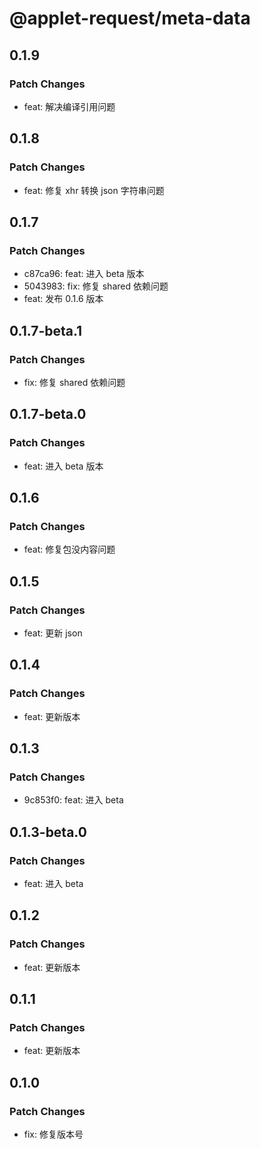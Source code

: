 # @applet-request/meta-data

## 0.1.9

### Patch Changes

- feat: 解决编译引用问题

## 0.1.8

### Patch Changes

- feat: 修复 xhr 转换 json 字符串问题

## 0.1.7

### Patch Changes

- c87ca96: feat: 进入 beta 版本
- 5043983: fix: 修复 shared 依赖问题
- feat: 发布 0.1.6 版本

## 0.1.7-beta.1

### Patch Changes

- fix: 修复 shared 依赖问题

## 0.1.7-beta.0

### Patch Changes

- feat: 进入 beta 版本

## 0.1.6

### Patch Changes

- feat: 修复包没内容问题

## 0.1.5

### Patch Changes

- feat: 更新 json

## 0.1.4

### Patch Changes

- feat: 更新版本

## 0.1.3

### Patch Changes

- 9c853f0: feat: 进入 beta

## 0.1.3-beta.0

### Patch Changes

- feat: 进入 beta

## 0.1.2

### Patch Changes

- feat: 更新版本

## 0.1.1

### Patch Changes

- feat: 更新版本

## 0.1.0

### Patch Changes

- fix: 修复版本号

